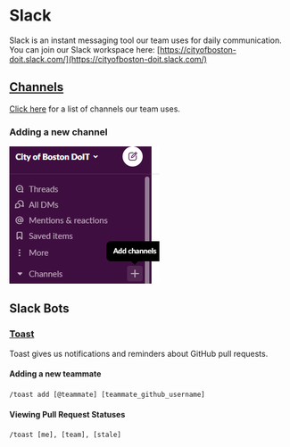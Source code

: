 # Slack

Slack is an instant messaging tool our team uses for daily communication. You can join our Slack workspace here: [https://cityofboston-doit.slack.com/](https://cityofboston-doit.slack.com/)

## [Channels](https://slack.com/features/channels)

[Click here](../communication.md#slack) for a list of channels our team uses.

### Adding a new channel

![](../../../.gitbook/assets/image.png)

## Slack Bots

### [Toast](https://toast.ninja/)

Toast gives us notifications and reminders about GitHub pull requests.

#### Adding a new teammate

`/toast add [@teammate] [teammate_github_username]`

#### Viewing Pull Request Statuses

`/toast [me], [team], [stale]`

